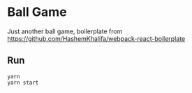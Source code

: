 # Ball Game

Just another ball game, boilerplate from https://github.com/HashemKhalifa/webpack-react-boilerplate

## Run
```
yarn
yarn start
```